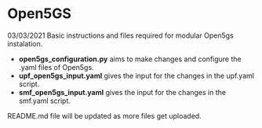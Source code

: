# Open5GS
03/03/2021
Basic instructions and files required for modular Open5gs instalation.

* __open5gs_configuration.py__ aims to make changes and configure the .yaml files of Open5gs. 
* __upf_open5gs_input.yaml__ gives the input for the changes in the upf.yaml script. 
* __smf_open5gs_input.yaml__ gives the input for the changes in the smf.yaml script.

README.md file will be updated as more files get uploaded.
